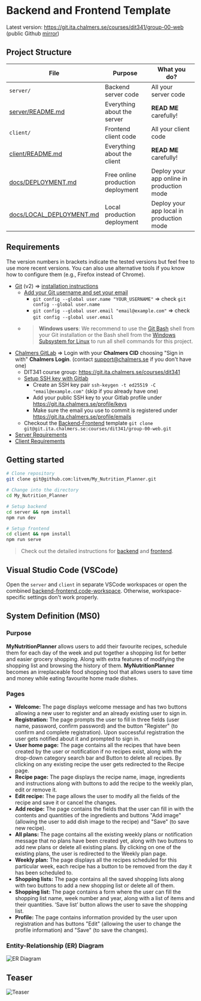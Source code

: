 # Backend and Frontend Template

Latest version: https://git.ita.chalmers.se/courses/dit341/group-00-web (public Github [mirror](https://github.com/dit341/group-00-web))

## Project Structure

| File        | Purpose           | What you do?  |
| ------------- | ------------- | ----- |
| `server/` | Backend server code | All your server code |
| [server/README.md](server/README.md) | Everything about the server | **READ ME** carefully! |
| `client/` | Frontend client code | All your client code |
| [client/README.md](client/README.md) | Everything about the client | **READ ME** carefully! |
| [docs/DEPLOYMENT.md](docs/DEPLOYMENT.md) | Free online production deployment | Deploy your app online in production mode |
| [docs/LOCAL_DEPLOYMENT.md](docs/LOCAL_DEPLOYMENT.md) | Local production deployment | Deploy your app local in production mode |

## Requirements

The version numbers in brackets indicate the tested versions but feel free to use more recent versions.
You can also use alternative tools if you know how to configure them (e.g., Firefox instead of Chrome).

* [Git](https://git-scm.com/) (v2) => [installation instructions](https://www.atlassian.com/git/tutorials/install-git)
  * [Add your Git username and set your email](https://docs.gitlab.com/ce/gitlab-basics/start-using-git.html#add-your-git-username-and-set-your-email)
    * `git config --global user.name "YOUR_USERNAME"` => check `git config --global user.name`
    * `git config --global user.email "email@example.com"` => check `git config --global user.email`
  * > **Windows users**: We recommend to use the [Git Bash](https://www.atlassian.com/git/tutorials/git-bash) shell from your Git installation or the Bash shell from the [Windows Subsystem for Linux](https://docs.microsoft.com/en-us/windows/wsl/install-win10) to run all shell commands for this project.
* [Chalmers GitLab](https://git.ita.chalmers.se/) => Login with your **Chalmers CID** choosing "Sign in with" **Chalmers Login**. (contact [support@chalmers.se](mailto:support@chalmers.se) if you don't have one)
  * DIT341 course group: https://git.ita.chalmers.se/courses/dit341
  * [Setup SSH key with Gitlab](https://docs.gitlab.com/ee/ssh/)
    * Create an SSH key pair `ssh-keygen -t ed25519 -C "email@example.com"` (skip if you already have one)
    * Add your public SSH key to your Gitlab profile under https://git.ita.chalmers.se/profile/keys
    * Make sure the email you use to commit is registered under https://git.ita.chalmers.se/profile/emails
  * Checkout the [Backend-Frontend](https://git.ita.chalmers.se/courses/dit341/group-00-web) template `git clone git@git.ita.chalmers.se:courses/dit341/group-00-web.git`
* [Server Requirements](./server/README.md#Requirements)
* [Client Requirements](./client/README.md#Requirements)

## Getting started

```bash
# Clone repository
git clone git@github.com:litvem/My_Nutrition_Planner.git

# Change into the directory
cd My_Nutrition_Planner

# Setup backend
cd server && npm install
npm run dev

# Setup frontend
cd client && npm install
npm run serve
```

> Check out the detailed instructions for [backend](./server/README.md) and [frontend](./client/README.md).

## Visual Studio Code (VSCode)

Open the `server` and `client` in separate VSCode workspaces or open the combined [backend-frontend.code-workspace](./backend-frontend.code-workspace). Otherwise, workspace-specific settings don't work properly.

## System Definition (MS0)

### Purpose

**MyNutritionPlanner** allows users to add their favourite recipes, schedule them for each day of the week and put together a shopping list for better and easier grocery shopping. Along with extra features of modifying the shopping list and browsing the history of them.  **MyNutritionPlanner** becomes an irreplaceable food shopping tool that allows users to save time and money while eating favourite home made dishes.


### Pages

* **Welcome:** The page displays welcome message and has two buttons allowing a new user to register and an already existing user to sign in.
* **Registration:** The page prompts the user to fill in three fields (user name, password, confirm password) and the button "Register" (to confirm and complete registration). Upon successful registration the user gets notified about it and prompted to sign in.
* **User home page:** The page contains all the recipes that have been created by the user or notification if no recipes exist, along with the drop-down category search bar and Button to delete all recipes. By clicking on any existing recipe the user gets redirected to the Recipe page.
* **Recipe page:** The page displays the recipe name, image, ingredients and instructions along with buttons to add the recipe to the weekly plan, edit or remove it.
* **Edit recipe:** The page allows the user to modify all the fields of the recipe and save it or cancel the changes.
* **Add recipe:** The page contains the fields that the user can fill in with the contents and quantities of the ingredients and buttons "Add image" (allowing the user to add dish image to the recipe) and "Save" (to save new recipe).
* **All plans:** The page contains all the existing weekly plans or notification message that no plans have been created yet, along with two buttons to add new plans or delete all existing plans. By clicking on one of the existing plans, the user is redirected to the Weekly plan page.
* **Weekly plan:** The page displays all the recipes scheduled for this particular week, each recipe has a button to be removed from the day it has been scheduled to.
* **Shopping lists:** The page contains all the saved shopping lists along with two buttons to add a new shopping list or delete all of them.
* **Shopping list:** The page contains a form where the user can fill the shopping list name, week number and year, along with a list of items and their quantities. ‘Save list’ button allows the user to save the shopping list.
* **Profile:** The page contains information provided by the user upon registration and has buttons "Edit" (allowing the user to change the profile information) and "Save" (to save the changes).


### Entity-Relationship (ER) Diagram

![ER Diagram](./images/er_diagram.png)

## Teaser

![Teaser](./images/teaser.png)
